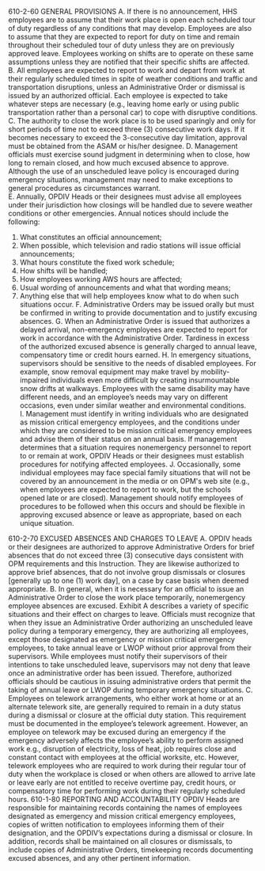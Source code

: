 
610-2-60	GENERAL PROVISIONS
A.	If there is no announcement, HHS employees are to assume that their work place is open each scheduled tour of duty regardless of any conditions that may develop.   Employees are also to assume that they are expected to report for duty on time and remain throughout their scheduled tour of duty unless they are on previously approved leave.  Employees working on shifts are to operate on these same assumptions unless they are notified that their specific shifts are affected.
B.	All employees are expected to report to work and depart from work at their regularly scheduled times in spite of weather conditions and traffic and transportation disruptions, unless an Administrative Order or dismissal is issued by an authorized official.  Each employee is expected to take whatever steps are necessary (e.g., leaving home early or using public transportation rather than a personal car) to cope with disruptive conditions.
C.	The authority to close the work place is to be used sparingly and only for short periods of time not to exceed three (3) consecutive work days.  If it becomes necessary to exceed the 3-consecutive day limitation, approval must be obtained from the ASAM or his/her designee. 
D.	Management officials must exercise sound judgment in determining when to close, how long to remain closed, and how much excused absence to approve.  Although the use of an unscheduled leave policy is encouraged during emergency situations, management may need to make exceptions to general procedures as circumstances warrant.  
E.	Annually, OPDIV Heads or their designees must advise all employees under their jurisdiction how closings will be handled due to severe weather conditions or other emergencies.  Annual notices should include the following: 
1.  What constitutes an official announcement;
2.  When possible, which television and radio stations will issue official announcements;
3.  What hours constitute the fixed work schedule;
4.  How shifts will be handled;
5.  How employees working AWS hours are affected;
6.  Usual wording of announcements and what that wording means;
7.  Anything else that will help employees know what to do when such situations occur.
F.	Administrative Orders may be issued orally but must be confirmed in writing to provide documentation and to justify excusing absences.
G.	When an Administrative Order is issued that authorizes a delayed arrival, non-emergency employees are expected to report for work in accordance with the Administrative Order.  Tardiness in excess of the authorized excused absence is generally charged to annual leave, compensatory time or credit hours earned. 
H.	In emergency situations, supervisors should be sensitive to the needs of disabled employees.  For example, snow removal equipment may make travel by mobility-impaired individuals even more difficult by creating insurmountable snow drifts at walkways.  Employees with the same disability may have different needs, and an employee’s needs may vary on different occasions, even under similar weather and environmental conditions.  
I.	Management must identify in writing individuals who are designated as mission critical emergency employees, and the conditions under which they are considered to be mission critical emergency employees and advise them of their status on an annual basis.  If management determines that a situation requires nonemergency personnel to report to or remain at work, OPDIV Heads or their designees must establish procedures for notifying affected employees.
J.	Occasionally, some individual employees may face special family situations that will not be covered by an announcement in the media or on OPM's web site (e.g., when employees are expected to report to work, but the schools opened late or are closed).  Management should notify employees of procedures to be followed when this occurs and should be flexible in approving excused absence or leave as appropriate, based on each unique situation. 

610-2-70	EXCUSED ABSENCES AND CHARGES TO LEAVE
A.	OPDIV heads or their designees are authorized to approve Administrative Orders for brief absences that do not exceed three (3) consecutive days consistent with OPM requirements and this Instruction.  They are likewise authorized to approve brief absences, that do not involve group dismissals or closures [generally up to one (1) work day], on a case by case basis when deemed appropriate.
B.	In general, when it is necessary for an official to issue an Administrative Order to close the work place temporarily, nonemergency employee absences are excused.  Exhibit A describes a variety of specific situations and their effect on charges to leave.  Officials must recognize that when they issue an Administrative Order authorizing an unscheduled leave policy during a temporary emergency, they are authorizing all employees, except those designated as emergency or mission critical emergency employees, to take annual leave or LWOP without prior approval from their supervisors.  While employees must notify their supervisors of their intentions to take unscheduled leave, supervisors may not deny that leave once an administrative order has been issued.  Therefore, authorized officials should be cautious in issuing administrative orders that permit the taking of annual leave or LWOP during temporary emergency situations.
C.	Employees on telework arrangements, who either work at home or at an alternate telework site, are generally required to remain in a duty status during a dismissal or closure at the official duty station.  This requirement must be documented in the employee’s telework agreement. However, an employee on telework may be excused during an emergency if the emergency adversely affects the employee’s ability to perform assigned work e.g., disruption of electricity, loss of heat, job requires close and constant contact with employees at the official worksite, etc.  However, telework employees who are required to work during their regular tour of duty when the workplace is closed or when others are allowed to arrive late or leave early are not entitled to receive overtime pay, credit hours, or compensatory time for performing work during their regularly scheduled hours.
610-1-80	  REPORTING AND ACCOUNTABILITY
OPDIV Heads are responsible for maintaining records containing the names of employees designated as emergency and mission critical emergency employees, copies of written notification to employees informing them of their designation, and the OPDIV’s expectations during a dismissal or closure.  In addition, records shall be maintained on all closures or dismissals, to include copies of Administrative Orders, timekeeping records documenting excused absences, and any other pertinent information. 
